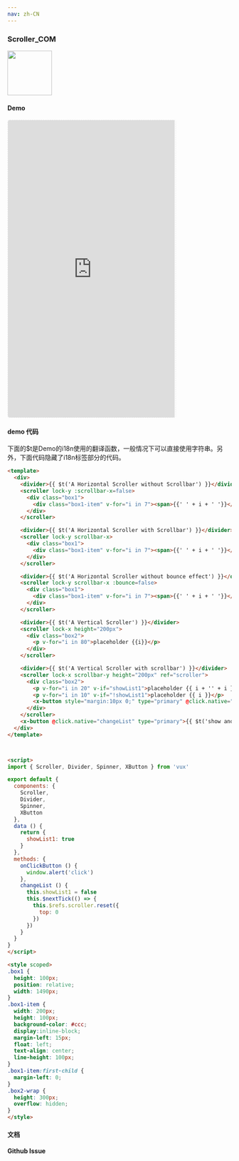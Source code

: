 ```yaml
---
nav: zh-CN
---
```



### Scroller_COM

<img width="100" src="http://qr.topscan.com/api.php?text=https%3A%2F%2Fvux.li%2Fdemos%2Fv2%2F%23%2Fcomponent%2Fscroller"/>

#### Demo

 <div style="width:377px;height:667px;display:inline-block;border:1px dashed #ececec;border-radius:5px;overflow:hidden;">
   <iframe src="https://vux.li/demos/v2/#/component/scroller" width="375" height="667" border="0" frameborder="0"></iframe>
 </div>

#### demo 代码

<p class="tip">下面的$t是Demo的i18n使用的翻译函数，一般情况下可以直接使用字符串。另外，下面代码隐藏了i18n标签部分的代码。</p>

``` html
<template>
  <div>
    <divider>{{ $t('A Horizontal Scroller without Scrollbar') }}</divider>
    <scroller lock-y :scrollbar-x=false>
      <div class="box1">
        <div class="box1-item" v-for="i in 7"><span>{{' ' + i + ' '}}</span></div>
      </div>
    </scroller>

    <divider>{{ $t('A Horizontal Scroller with Scrollbar') }}</divider>
    <scroller lock-y scrollbar-x>
      <div class="box1">
        <div class="box1-item" v-for="i in 7"><span>{{' ' + i + ' '}}</span></div>
      </div>
    </scroller>

    <divider>{{ $t('A Horizontal Scroller without bounce effect') }}</divider>
    <scroller lock-y scrollbar-x :bounce=false>
      <div class="box1">
        <div class="box1-item" v-for="i in 7"><span>{{' ' + i + ' '}}</span></div>
      </div>
    </scroller>

    <divider>{{ $t('A Vertical Scroller') }}</divider>
    <scroller lock-x height="200px">
      <div class="box2">
        <p v-for="i in 80">placeholder {{i}}</p>
      </div>
    </scroller>

    <divider>{{ $t('A Vertical Scroller with scrollbar') }}</divider>
    <scroller lock-x scrollbar-y height="200px" ref="scroller">
      <div class="box2">
        <p v-for="i in 20" v-if="showList1">placeholder {{ i + '' + i }}</p>
        <p v-for="i in 10" v-if="!showList1">placeholder {{ i }}</p>
        <x-button style="margin:10px 0;" type="primary" @click.native="onClickButton">{{ $t('Button') }}</x-button>
      </div>
    </scroller>
    <x-button @click.native="changeList" type="primary">{{ $t('show another list') }}</x-button>
  </div>
</template>



<script>
import { Scroller, Divider, Spinner, XButton } from 'vux'

export default {
  components: {
    Scroller,
    Divider,
    Spinner,
    XButton
  },
  data () {
    return {
      showList1: true
    }
  },
  methods: {
    onClickButton () {
      window.alert('click')
    },
    changeList () {
      this.showList1 = false
      this.$nextTick(() => {
        this.$refs.scroller.reset({
          top: 0
        })
      })
    }
  }
}
</script>

<style scoped>
.box1 {
  height: 100px;
  position: relative;
  width: 1490px;
}
.box1-item {
  width: 200px;
  height: 100px;
  background-color: #ccc;
  display:inline-block;
  margin-left: 15px;
  float: left;
  text-align: center;
  line-height: 100px;
}
.box1-item:first-child {
  margin-left: 0;
}
.box2-wrap {
  height: 300px;
  overflow: hidden;
}
</style>

```
#### 文档

#### Github Issue